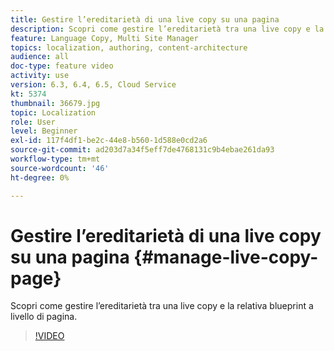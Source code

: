 ```yaml
---
title: Gestire l’ereditarietà di una live copy su una pagina
description: Scopri come gestire l’ereditarietà tra una live copy e la relativa blueprint a livello di pagina
feature: Language Copy, Multi Site Manager
topics: localization, authoring, content-architecture
audience: all
doc-type: feature video
activity: use
version: 6.3, 6.4, 6.5, Cloud Service
kt: 5374
thumbnail: 36679.jpg
topic: Localization
role: User
level: Beginner
exl-id: 117f4df1-be2c-44e8-b560-1d588e0cd2a6
source-git-commit: ad203d7a34f5eff7de4768131c9b4ebae261da93
workflow-type: tm+mt
source-wordcount: '46'
ht-degree: 0%

---
```


# Gestire l’ereditarietà di una live copy su una pagina {#manage-live-copy-page}

Scopri come gestire l’ereditarietà tra una live copy e la relativa blueprint a livello di pagina.
>[!VIDEO](https://video.tv.adobe.com/v/36679?quality=12&learn=on)
